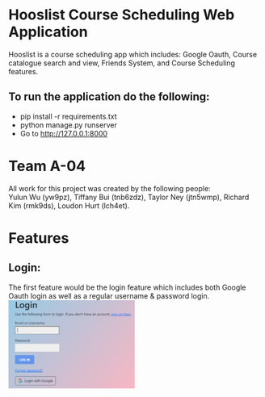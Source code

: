 # Hooslist Course Scheduling Web Application
Hooslist is a course scheduling app which includes: Google Oauth, Course catalogue search and view, Friends System, and Course Scheduling features.

## To run the application do the following:
- pip install -r requirements.txt 
- python manage.py runserver
- Go to http://127.0.0.1:8000

# Team A-04
All work for this project was created by the following people: \
Yulun Wu (yw9pz), Tiffany Bui (tnb6zdz), Taylor Ney (jtn5wmp), Richard Kim (rmk9ds), Loudon Hurt (lch4et). 

# Features
## Login:
The first feature would be the login feature which includes both Google Oauth login as well as a regular username & password login.
<img src = "https://github.com/RichyKim12/Hooslist/blob/Update-ReadMe/readmepng/Login.png" width=250x250/>

